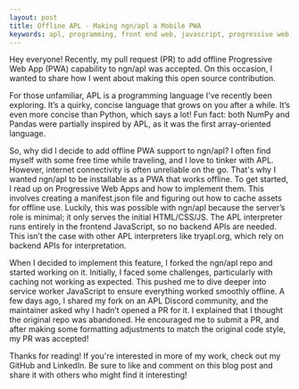 ```yaml
---
layout: post
title: Offline APL - Making ngn/apl a Mobile PWA
keywords: apl, programming, front end web, javascript, progressive web app, mobile app, open source, github
---
```


<!-- MAYBE add a subtitle also in above header block, like in Blood Sweat & Pixels post -->

Hey everyone! Recently, my pull request (PR) to add offline Progressive Web App (PWA) capability to ngn/apl was accepted. On this occasion, I wanted to share how I went about making this open source contribution.

For those unfamiliar, APL is a programming language I've recently been exploring. It’s a quirky, concise language that grows on you after a while. It’s even more concise than Python, which says a lot! Fun fact: both NumPy and Pandas were partially inspired by APL, as it was the first array-oriented language.

So, why did I decide to add offline PWA support to ngn/apl? I often find myself with some free time while traveling, and I love to tinker with APL. However, internet connectivity is often unreliable on the go. That's why I wanted ngn/apl to be installable as a PWA that works offline. To get started, I read up on Progressive Web Apps and how to implement them. This involves creating a manifest.json file and figuring out how to cache assets for offline use. Luckily, this was possible with ngn/apl because the server’s role is minimal; it only serves the initial HTML/CSS/JS. The APL interpreter runs entirely in the frontend JavaScript, so no backend APIs are needed. This isn’t the case with other APL interpreters like tryapl.org, which rely on backend APIs for interpretation.

When I decided to implement this feature, I forked the ngn/apl repo and started working on it. Initially, I faced some challenges, particularly with caching not working as expected. This pushed me to dive deeper into service worker JavaScript to ensure everything worked smoothly offline. A few days ago, I shared my fork on an APL Discord community, and the maintainer asked why I hadn’t opened a PR for it. I explained that I thought the original repo was abandoned. He encouraged me to submit a PR, and after making some formatting adjustments to match the original code style, my PR was accepted!

Thanks for reading! If you're interested in more of my work, check out my GitHub and LinkedIn. Be sure to like and comment on this blog post and share it with others who might find it interesting!

